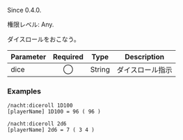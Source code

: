 Since 0.4.0.

権限レベル: Any.

ダイスロールをおこなう。

| Parameter | Required | Type   | Description      |
| --------- | :------: | ------ | ---------------- |
| dice      |    ◯     | String | ダイスロール指示 |

### Examples

```
/nacht:diceroll 1D100
[playerName] 1D100 = 96 ( 96 )
```

```
/nacht:diceroll 2d6
[playerName] 2d6 = 7 ( 3 4 )
```

